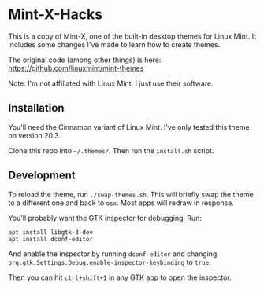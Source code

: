 # Mint-X-Hacks

This is a copy of Mint-X, one of the built-in desktop themes for Linux Mint.
It includes some changes I've made to learn how to create themes.

The original code (among other things) is here: https://github.com/linuxmint/mint-themes

Note: I'm not affiliated with Linux Mint, I just use their software.

## Installation

You'll need the Cinnamon variant of Linux Mint. I've only tested this theme on version 20.3.

Clone this repo into `~/.themes/`. Then run the `install.sh` script.

## Development

To reload the theme, run `./swap-themes.sh`. This will briefly swap the theme
to a different one and back to `osx`. Most apps will redraw in response.

You'll probably want the GTK inspector for debugging. Run:

```
apt install libgtk-3-dev
apt install dconf-editor
```

And enable the inspector by running `dconf-editor` and changing
`org.gtk.Settings.Debug.enable-inspector-keybinding` to `true`.

Then you can hit `ctrl+shift+I` in any GTK app to open the inspector.
